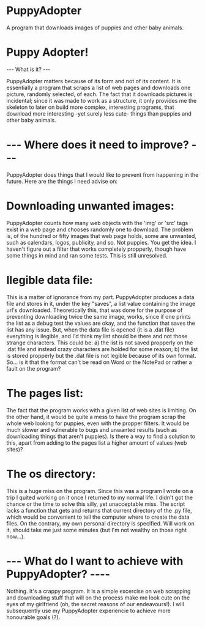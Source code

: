 # PuppyAdopter
A program that downloads images of puppies and other baby animals.


# Puppy Adopter!

--- What is it? ---

PuppyAdopter matters because of its form and not of its content. It is essentially a program that scraps a list of web pages and downloads one picture, randomly selected, of each. The fact that it downloads pictures is incidental; since it was made to work as a structure, it only provides me the skeleton to later on build more complex, interesting programs, that download more interesting -yet surely less cute- things than puppies and other baby animals.

# --- Where does it need to improve? --- 

PuppyAdopter does things that I would like to prevent from happening in the future. Here are the things I need advise on:

# Downloading unwanted images:

PuppyAdopter counts how many web objects with the 'img' or 'src' tags exist in a web page and chooses randomly one to download. The problem is, of the hundred or fifty images that
web page holds, some are unwanted, such as calendars, logos, publicity, and so. Not puppies. You get the idea. I haven't figure out a filter that works completely propperly, though
have some things in mind and ran some tests. This is still unresolved.

# Ilegible data file:

This is a matter of ignorance from my part. PuppyAdopter produces a data file and stores in it, under the key "saves", a list value containing the image url's downloaded. Theoretically
this, that was done for the purpose of preventing downloading twice the same image, works, since if one prints the list as a debug test the values are okay, and the function that
saves the list has any issue. But, when the data file is opened (it is a .dat file) everything is ilegible, and I'd think my list should be there and not those strange characters.
This could be: a) the list is not saved propperly on the .dat file and instead crazy characters are holded for some reason; b) the list is stored propperly but the .dat file is not
legible because of its own format. So... is it that the format can't be read on Word or the NotePad or rather a fault on the program?

# The pages list:

The fact that the program works with a given list of web sites is limiting. On the other hand, it would be quite a mess to have the program scrap the whole web looking for puppies, even
with the propper filters. It would be much slower and vulnerable to bugs and unwanted results (such as downloading things that aren't puppies). Is there a way to find a solution
to this, apart from adding to the pages list a higher amount of values (web sites)?

# The os directory:

This is a huge miss on the program. Since this was a program I wrote on a trip I quited working on it once I returned to my normal life. I didn't got the chance or the time to solve this silly, yet unacceptable miss. The script lacks a function that gets and returns that current directory of the .py file, which would be convenient to tell the computer where to create the data files. On the contrary, my own personal directory is specified. Will work on it, should take me just some minutes (but I'm not wealthy on those right now...).

# --- What do I want to achieve with PuppyAdopter? ----

Nothing. It's a crappy program. It is a simple excercise on web scrapping and downloading stuff that will on the process make me look cute on the eyes of my girlfriend (oh, the secret reasons of our endeavours!). I will subsequently use my PuppyAdopter experiencie to achieve more honourable goals (?).
